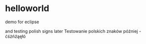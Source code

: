 # helloworld
demo for eclipse

and testing polish signs later
Testowanie polskich znaków później - ćśżńźąęłó
